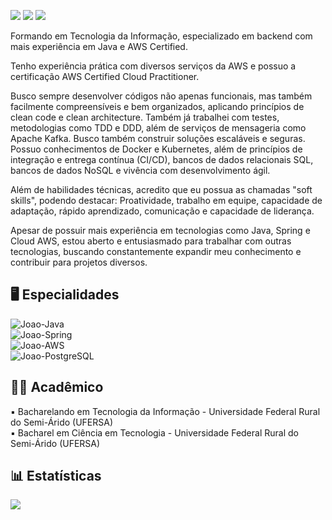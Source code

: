 <a href = "mailto:joaogdantasdev@hotmail.com"><img src="https://img.shields.io/badge/Microsoft_Outlook-0078D4?style=for-the-badge&logo=microsoft-outlook&logoColor=white" target="_blank"></a>
  <a href="https://wa.me/5584981345151" target="_blank"><img src="https://img.shields.io/badge/WhatsApp-25D366?style=for-the-badge&logo=whatsapp&logoColor=white" target="_blank"></a>
  <a href="https://www.linkedin.com/in/joaogdantas" target="_blank"><img src="https://img.shields.io/badge/LinkedIn-0077B5?style=for-the-badge&logo=linkedin&logoColor=white" target="_blank"></a>
  
Formando em Tecnologia da Informação, especializado em backend com mais experiência em Java e AWS Certified.

Tenho experiência prática com diversos serviços da AWS e possuo a certificação AWS Certified Cloud Practitioner.

Busco sempre desenvolver códigos não apenas funcionais, mas também facilmente compreensíveis e bem organizados, aplicando princípios de clean code e clean architecture. Também já trabalhei com testes, metodologias como TDD e DDD, além de serviços de mensageria como Apache Kafka. Busco também construir soluções escaláveis e seguras. Possuo conhecimentos de Docker e Kubernetes, além de princípios de integração e entrega contínua (CI/CD), bancos de dados relacionais SQL, bancos de dados NoSQL e vivência com desenvolvimento ágil.

Além de habilidades técnicas, acredito que eu possua as chamadas "soft skills", podendo destacar: Proatividade, trabalho em equipe, capacidade de adaptação, rápido aprendizado, comunicação e capacidade de liderança.

Apesar de possuir mais experiência em tecnologias como Java, Spring e Cloud AWS, estou aberto e entusiasmado para trabalhar com outras tecnologias, buscando constantemente expandir meu conhecimento e contribuir para projetos diversos.

:desktop_computer: Especialidades <br />
------------------
<img align="center" alt="Joao-Java" src="https://img.shields.io/badge/Java-ED8B00?style=for-the-badge&logo=openjdk&logoColor=white"> <br />
<img align="center" alt="Joao-Spring" src="https://img.shields.io/badge/Spring-6DB33F?style=for-the-badge&logo=spring&logoColor=white"><br />
<img align="center" alt="Joao-AWS" src="https://img.shields.io/badge/AWS-FF9900?style=for-the-badge&logo=amazonaws&logoColor=white"><br />
<img align="center" alt="Joao-PostgreSQL" src="https://img.shields.io/badge/postgresql-0064a5?style=for-the-badge&logo=postgresql&logoColor=white"><br />

:man_student: Acadêmico <br />
------------------
:black_small_square: Bacharelando em Tecnologia da Informação - Universidade Federal Rural do Semi-Árido (UFERSA) <br />
:black_small_square: Bacharel em Ciência em Tecnologia - Universidade Federal Rural do Semi-Árido (UFERSA) <br />

:bar_chart: Estatísticas <br />
------------------
<img align="center" src="https://github-readme-stats.vercel.app/api/top-langs/?username=joaogdantas&theme=dracula"/>
